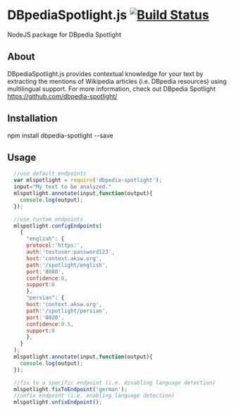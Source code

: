 DBpediaSpotlight.js [![Build Status](https://travis-ci.org/dbpedia-spotlight/DBpediaSpotlight.js.svg?branch=master)](https://travis-ci.org/dbpedia-spotlight/DBpediaSpotlight.js)
============

NodeJS package for DBpedia Spotlight

## About
DBpediaSpotlight.js provides contextual knowledge for your text by extracting the mentions of Wikipedia articles (i.e. DBpedia resources) using multilingual support.
For more information, check out DBpedia Spotlight https://github.com/dbpedia-spotlight/

## Installation

  npm install dbpedia-spotlight --save

## Usage
```javascript
  //use default endpoints
  var mlspotlight = require('dbpedia-spotlight');
  input="My text to be analyzed."
  mlspotlight.annotate(input,function(output){
    console.log(output);
  });

  //use custom endpoints
  mlspotlight.configEndpoints(
    {
      "english": {
      protocol:'https:',
      auth:'testuser:password123',
      host:'context.aksw.org',
      path:'/spotlight/english',
      port:'8080',
      confidence:0,
      support:0
      },
      "persian": {
      host:'context.aksw.org',
      path:'/spotlight/persian',
      port:'8020',
      confidence:0.5,
      support:0
      },
    }
  );
  mlspotlight.annotate(input,function(output){
    console.log(output);
  });

  //fix to a specific endpoint (i.e. disabling language detection)
  mlspotlight.fixToEndpoint('german');
  //unfix endpoint (i.e. enabling language detection)
  mlspotlight.unfixEndpoint();
  ```
